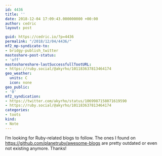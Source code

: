 ```yaml
---
id: 4436
title: ''
date: 2018-12-04 17:09:43.000000000 +00:00
author: cedric
layout: post

guid: https://cedric.io/?p=4436
permalink: "/2018/12/04/4436/"
mf2_mp-syndicate-to:
- bridgy-publish_twitter
mastoshare-post-status:
- 'off'
mastoshareshare-lastSuccessfullTootURL:
- https://ruby.social/@akyrho/101183637813464174
geo_weather:
  units: C
  icon: none
geo_public:
- '0'
mf2_syndication:
- https://twitter.com/akyrho/status/1069987158071619590
- https://ruby.social/@akyrho/101183637813464174
categories:
- toots
kind:
- Note
---
```

I&rsquo;m looking for Ruby-related blogs to follow. The ones I found on <https://github.com/planetruby/awesome-blogs> are pretty outdated or even not existing anymore. Thanks!